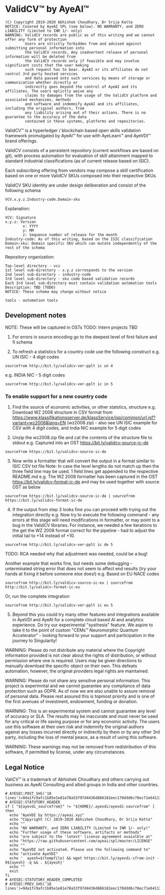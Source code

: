 # ValidCV™ by AyeAI™
```
(C) Copyright 2019-2020 Abhishek Choudhary, Dr Srija Katta
NOTICE: Covered by AyeAI SPL (see below). NO WARRANTY, and ZERO LIABILITY (Limited to INR 1/- only) 
WARNING: ValidCV records are public as of this writing and we cannot offer any form of protection
         Users are strictly forbidden from and advised against submitting personal information into
         the ValidCV records. Any inadvertent release of personal information will be deleted from
         the ValidCV records only if feasible and may involve significant costs that the user making
         such request has to bear. AyeAI or its affiliates do not control 3rd party hosted services
         and data passed onto such services by means of storage or communication whether directly or
         indirectly goes beyond the control of AyeAI and its affiliates. The users eplictly waive any
         claims to damages from the usage of the ValidCV platform and associated mechanisms, methods
         and software and indemnify AyeAI and its affiliates, including the original authors, from
         any liability arising out of their actions. There is no guarantee to the accuracy of the data
         contained in these systems, platforms and repositories.
```

ValidCV™ is a hyperledger / blockchain based open skills validation framework
promulgated by AyeAI™ for use with AyeLearn™ and AyeVDI™ brand offerings.

ValidCV consists of a persistent repository (current workflows are based on git),
with process automation for evaluation of skill attainment mapped to standard
industrial classifications (as of current release based on ISIC).

Each subscribing offering from vendors may compose a skill certification based
on one or more ValidCV SKUs composed into their respective SKUs.

ValidCV SKU identity are under design deliberation and consist of the following schema
```
VCV.x.y.z.Industry-code.Domain-sku
```
Explanation:
```
VCV: Signature
x.y.z: Version
        x: YYYY
        y: MM
        z: Sequence number of release for the month
Industry-code: As of this writing, based on the ISIC classification
Domain-sku: Domain specific SKU which can mutate independently of the rest of the schema
```
Repository organization:
```
Top-level directory - vcv
1st level sub-directory - x.y.z corresponds to the version
2nd level sub-directory - industry-code
3rd level sub-directory - sku code based validation records
Each 3rd level sub-directory must contain validation automation tools
Description: TBD (TODO)
NOTICE: These schema may change without notice

tools - automation tools
```

## Development notes
NOTE: These will be captured in OSTs
TODO: Intern projects TBD

1. For errors in source encoding go to the deepest level of first failure and fi schema

2. To refresh a statistics for a country code use the following construct
e.g. UN ISIC - 4 digit codes
```
sourcefrom http://bit.ly/validcv-ver-pplt ic un 4
```
e.g. INDIA NIC - 5 digit codes
```
sourcefrom http://bit.ly/validcv-ver-pplt ic in 5
```

### To enable support for a new country code
1. Find the source of economic activities, or other statstics, structure
e.g. Download WZ 2008 structure in CSV format from  https://www.klassifikationsserver.de/klassService/jsp/common/url.jsf?variant=wz2008&lang=EN (wz2008.zip) - also see UN ISIC example for CSV with 4 digit codes, and India NIC example for 5 digit codes

2. Unzip the wz2008.zip file and cat the contents of the structure file to stdout
e.g. Captured into an OST https://bit.ly/validcv-source-ic-de
```
sourcefrom https://bit.ly/validcv-source-ic-de
```

3. Now write a formatter that will convert the output in a format similar to ISIC CSV txt file
Note: In case the level lengths do not match up then the three field line may be used. 1 field lines
get appended to the respective README.md
e.g. The WZ 2008 formatter has been captured in the OST https://bit.ly/validcv-format-ic-de and may be used together with source OST as below
```
sourcefrom https://bit.ly/validcv-source-ic-de | sourcefrom https://bit.ly/validcv-format-ic-de
```

4. If the output from step 3 looks fine you can proceed with trying out the integration directly
e.g. Now try to execute the following command - any errors at this stage will need modifications in formatter,
or may point to a bug in the ValidCV libraries. For instance, we needed a few iterations to the get the WZ 2008 format
correct for the pipeline - had to adjust the initial tail to +14 instead of +10. 
```
sourcefrom http://bit.ly/validcv-ver-pplt ic de 5
```
TODO: RCA needed why that adjustment was needed, could be a bug!

Another example that works fine, but needs some debugging - unterminated string error that does not seem to affect end results (try your hands at fixing it before someone else does!)
e.g. Based on EU NACE codes
```
sourcefrom http://bit.ly/valdicv-source-ic-eu | sourcefrom http://bit.ly/validcv-format-ic-eu
```
Or, run the complete integration
```
sourcefrom http://bit.ly/validcv-ver-pplt ic eu 5
```

5. Beyond this you could try many other features and integrations available in AyeVDI and AyeAI for a complete 
cloud based AI and analytics experience. Do try our experimental "systhesis" feature. We aspire to take it to the 
point of custom "CEMs™ Neuromorphic Quantum Accelerator" - looking forward to your support and participation in the journey
to Singularity!

WARNING: Please do not distribute any material where the Copyright information provided is not clear about the rights of distribution, or without permission where one is required. Users may be given directions to manually download the specific object on their own. This defeats automation, however, the original providers legal rights are maintained.

WARNING: Please do not share any sensitive personal information. This project is experimntal and we cannot guarantee any compliance of data protection such as GDPR. As of now we are also unable to assure removal of personal data. Please rest assured this is topmost priority and is one of the first avenues of investment, endowment, funding or donation.

WARNING: This is an experimental system and cannot guarantee any level of accuracy or SLA. The results may be inaccurate and must never be used for any critical or life saving purpose or for any economic activity. The users use this software at their own risk and indemnify the original authors against any losses incurred directly or indirectly by them or by any other 3rd party, including the loss of mental peace, as a result of using this software.

WARNING: These warnings may not be removed from redistribution of this software, if permitted by license, under any circumstances.

## Legal Notice
ValiCV™ is a trademark of Abhishek Choudhary and others 
carrying out business as AyeAI Consulting and allied 
groups in India and other countries.

```
# AYESEC:POST_SHS('18 lines')=9da1fc9afc1b85e1e81e78a53f97d4436d886182eec170ddd6c78ec71e64113d9ade4fd1bf969ed5bbe62baed9a575d2b5e3ccdc0383c27eb7a4b6bc71965afe
# AYESEC:STATUTORY_HEADER
if [ "${ayevdi_sourcefrom}" != "${HOME}/.ayevdi/ayevdi-sourcefrom" ]
then
  echo "AyeVDI by https://ayeai.xyz"
  echo "Copyright (C) 2019-2020 Abhishek Choudhary, Dr Srija Katta"
  echo ""
  echo "NO WARRANTY, and ZERO LIABILITY (Limited to INR 1/- only)"
  echo "Further usage of these software, artifacts or methods"
  echo "are subject to the 'latest' license agreement avaialble at"
  echo "https://raw.githubusercontent.com/ayeai/spl/master/LICENSE"
  echo ""
  echo "AyeVDI not activated. Please use the following command to"
  echo "activate AyeVDI"
  echo '  ayesh=$(tempfile) && wget https://bit.ly/ayevdi-sfrom-init -O${ayesh} -q && . ${ayesh}'
  echo ""
  exit
fi
# AYESEC:STATUTORY_HEADER_COMPLETED
# AYESEC:PREV_SHS('18 lines')=9da1fc9afc1b85e1e81e78a53f97d4436d886182eec170ddd6c78ec71e64113d9ade4fd1bf969ed5bbe62baed9a575d2b5e3ccdc0383c27eb7a4b6bc71965afe
```
